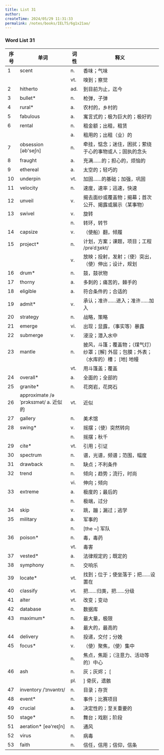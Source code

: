 ```yaml
---
title: List 31
author:
createTime: 2024/05/29 11:31:33
permalink: /notes/books/IELTS/6g1x21ao/
---
```


### Word List 31

| 序号 | 单词       | 词性    | 释义                                  |
|------|------------|---------|---------------------------------------|
| 1 | scent | n. | 香味；气味 |
|      |            | vt.   | 嗅到；察觉 |
| 2 | hitherto | ad. | 到目前为止，迄今 |
| 3 | bullet* | n. | 枪弹，子弹 |
| 4 | rural* | a. | 农村的，乡村的 |
| 5 | fabulous | a. | 寓言式的；极为巨大的；极好的 |
| 6 | rental | n. | 租金额；出租，租赁 |
|      |            | a.   | 租用的；出租（业）的 |
| 7 | obsession [əb'seʃn] | n. | 牵挂，惦念；迷住，困扰；萦绕于心的事物或人；固执的念头 |
| 8 | fraught | a. | 充满……的；担心的，烦恼的 |
| 9 | ethereal | a. | 太空的；轻巧的 |
| 10 | underpin | vt. | 加固……的基础；加强，巩固 |
| 11 | velocity | n. | 速度，速率；迅速，快速 |
| 12 | unveil | v. | 揭去面纱或覆盖物；揭幕；首次公开、揭露或展示（某事物） |
| 13 | swivel | v. | 旋转 |
|      |            | n.   | 转环，转节 |
| 14 | capsize | v. | （使船）翻，倾履 |
| 15 | project* | n. | 计划，方案；课题，项目；工程 /prəˈdʒekt/ |
|      |            | v.   | 放映；投射，发射；（使）突出，（使）伸出；设计，规划 |
| 16 | drum* | n. | 鼓，鼓状物 |
| 17 | thorny | a. | 多刺的；痛苦的，棘手的 |
| 18 | eligible | a. | 符合条件的；合适的 |
| 19 | admit* | v. | 承认；准许……进入；准许……加入 |
| 20 | strategy | n. | 战略，策略 |
| 21 | emerge | vi. | 出现；显露，（事实等）暴露 |
| 22 | submerge | v. | 浸没；潜入水中 |
| 23 | mantle | n. | 披风，斗篷；覆盖物；（煤气灯）纱罩；[解] 外层；包膜；外表；（水库的）槽； [地] 地幔 |
|      |            | vt.   | 用斗篷盖；覆盖 |
| 24 | overall* | a. | 全面的；全部的 |
| 25 | granite* | n. | 花岗岩，花岗石 |
| 26 | approximate /əˈprɔksɪmət/ a. 近似的 | vt. | 近似 |
| 27 | gallery | n. | 美术馆 |
| 28 | swing* | v. | 摇摆；（使）突然转向 |
|      |            | n.   | 摇摆；秋千 |
| 29 | cite* | vt. | 引用；引证 |
| 30 | spectrum | n. | 谱，光谱，频谱；范围，幅度 |
| 31 | drawback | n. | 缺点；不利条件 |
| 32 | trend | n. | 倾向；趋势；流行，时尚 |
|      |            | vi.   | 伸向；倾向 |
| 33 | extreme | a. | 极度的；最后的 |
|      |            | n.   | 极端，过分 |
| 34 | skip | v. | 跳，蹦；漏过；逃学 |
| 35 | military | a. | 军事的 |
|      |            | n.   | [the ~] 军队 |
| 36 | poison* | n. | 毒，毒药 |
|      |            | vt.   | 毒害 |
| 37 | vested* | a. | 法律规定的；既定的 |
| 38 | symphony | n. | 交响乐 |
| 39 | locate* | vt. | 找到；位于；使坐落于；把……设置在 |
| 40 | classify | vt. | 把……归类，把……分级 |
| 41 | alter | vt. | 改变；变动 |
| 42 | database | n. | 数据库 |
| 43 | maximum* | n. | 最大量，极限 |
|      |            | a.   | 最大的，最高的 |
| 44 | delivery | n. | 投递，交付；分娩 |
| 45 | focus* | v. | （使）聚焦，（使）集中 |
|      |            | n.   | 焦点，焦距；（注意力、活动等的）中心 |
| 46 | ash | n. | 灰；灰烬； [ |
|      |            | pl.   | ] 骨灰，遗骸 |
| 47 | inventory /ˈɪnvəntrɪ/ | n. | 目录；存货 |
| 48 | event* | n. | 事件；比赛项目 |
| 49 | crucial | a. | 决定性的；至关重要的 |
| 50 | stage* | n. | 舞台；戏剧；阶段 |
| 51 | aeration* [eə'reɪʃn] | n. | 通风 |
| 52 | virus | n. | 病毒 |
| 53 | faith | n. | 信任，信用；信仰，信条 |

